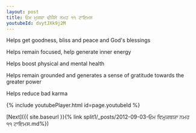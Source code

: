 ```yaml
---
layout: post
title: ਓਮ ਮੁਕਥਾ ਢੀਜੈਸੇ ਨਮਹ ੧੧ ਟਾਇਮਸ
youtubeId: dvytJXk9j2M
---
```

 
 
Helps get goodness, bliss and peace and God's blessings
 
Helps remain focused, help generate inner energy 
 
Helps boost physical and mental health 
 
Helps remain grounded and generates a sense of gratitude towards the greater power 
 
Helps reduce bad karma
 
 
 
 


{% include youtubePlayer.html id=page.youtubeId %}
 
[Next]({{ site.baseurl }}{% link  split1/_posts/2012-09-03-ਓਮ ਵਿਮੁਕਥਯਾ ਨਮਹ ੧੧ ਟਾਇਮਸ.md%})
 
